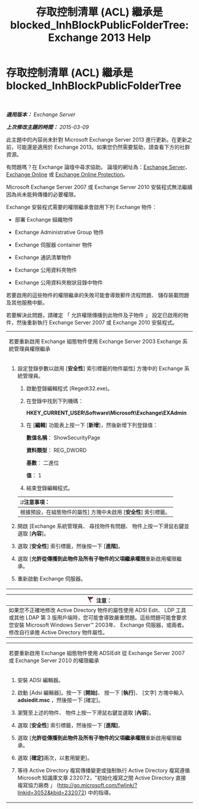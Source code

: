 ﻿---
title: '存取控制清單 (ACL) 繼承是 blocked_InhBlockPublicFolderTree: Exchange 2013 Help'
TOCTitle: 存取控制清單 (ACL) 繼承是 blocked_InhBlockPublicFolderTree
ms:assetid: e3b89c8a-d6f8-4864-8bf0-35a78ce87cc4
ms:mtpsurl: https://technet.microsoft.com/zh-tw/library/ms.exch.setupreadiness.inhblockpublicfoldertree(v=EXCHG.150)
ms:contentKeyID: 50474462
ms.date: 05/21/2018
mtps_version: v=EXCHG.150
ms.translationtype: MT
---

# 存取控制清單 (ACL) 繼承是 blocked\_InhBlockPublicFolderTree

 

_**適用版本：** Exchange Server_

_**上次修改主題的時間：** 2015-03-09_

此主題中的內容尚未針對 Microsoft Exchange Server 2013 進行更新。在更新之前，可能還是適用於 Exchange 2013。如果您仍然需要幫助，請查看下方的社群資源。

有問題嗎？在 Exchange 論壇中尋求協助。 論壇的網址為：[Exchange Server](https://go.microsoft.com/fwlink/p/?linkid=60612)、 [Exchange Online](https://go.microsoft.com/fwlink/p/?linkid=267542) 或 [Exchange Online Protection](https://go.microsoft.com/fwlink/p/?linkid=285351)。

Microsoft Exchange Server 2007 或 Exchange Server 2010 安裝程式無法繼續因為尚未能夠傳播的必要權限。

Exchange 安裝程式需要的權限繼承會啟用下列 Exchange 物件：

  - 部署 Exchange 組織物件

  - Exchange Administrative Group 物件

  - Exchange 伺服器 container 物件

  - Exchange 通訊清單物件

  - Exchange 公用資料夾物件

  - Exchange 公用資料夾樹狀目錄中物件

若要啟用的這些物件的權限繼承的失敗可能會導致郵件流程問題、 儲存裝載問題及其他服務中斷。

若要解決此問題，請確定 「 允許權限傳播到此物件及子物件 」 設定已啟用的物件，然後重新執行 Exchange Server 2007 或 Exchange 2010 安裝程式。


<table>
<colgroup>
<col style="width: 100%" />
</colgroup>
<tbody>
<tr class="odd">
<td><p>若要重新啟用 Exchange 組態物件使用 Exchange Server 2003 Exchange 系統管理員權限繼承</p></td>
</tr>
<tr class="even">
<td><ol>
<li><p>設定登錄參數以啟用 [<strong>安全性</strong>] 索引標籤的物件屬性] 方塊中的 Exchange 系統管理員。</p>
<ol>
<li><p>啟動登錄編輯程式 (Regedt32.exe)。</p></li>
<li><p>在登錄中找到下列機碼：</p>
<p><strong>HKEY_CURRENT_USER\Software\Microsoft\Exchange\EXAdmin</strong></p></li>
<li><p>在 [<strong>編輯</strong>] 功能表上按一下 [<strong>新增</strong>]，然後新增下列登錄值：</p>
<p><strong>數值名稱</strong>： ShowSecurityPage</p>
<p><strong>資料類型</strong>： REG_DWORD</p>
<p><strong>基數</strong>︰ 二進位</p>
<p><strong>值</strong>： 1</p></li>
<li><p>結束登錄編輯程式。</p></li>
</ol>
<table>
<thead>
<tr class="header">
<th><img src="images/Bb124558.note(EXCHG.150).gif" title="注意事項" alt="注意事項" />注意事項：</th>
</tr>
</thead>
<tbody>
<tr class="odd">
<td>根據預設，在組態物件的屬性] 方塊中未啟用 [<strong>安全性</strong>] 索引標籤。</td>
</tr>
</tbody>
</table>

</li>
<li><p>開啟 [Exchange 系統管理員、 尋找物件有問題、 物件上按一下滑鼠右鍵並選取 [<strong>內容</strong>]。</p></li>
<li><p>選取 [<strong>安全性</strong>] 索引標籤，然後按一下 [<strong>進階]</strong>。</p></li>
<li><p>選取 [<strong>允許從傳播到此物件及所有子物件的父項繼承權限</strong>重新啟用權限繼承。</p></li>
<li><p>重新啟動 Exchange 伺服器。</p></li>
</ol></td>
</tr>
</tbody>
</table>


<table>
<thead>
<tr class="header">
<th><img src="images/Dd876857.Caution(EXCHG.150).gif" title="注意" alt="注意" />注意：</th>
</tr>
</thead>
<tbody>
<tr class="odd">
<td>如果您不正確地修改 Active Directory 物件的屬性使用 ADSI Edit、 LDP 工具或其他 LDAP 第 3 版用戶端時，您可能會導致嚴重問題。這些問題可能會要求您安裝 Microsoft Windows Server™ 2003年、 Exchange 伺服器，或兩者。修改自行承擔 Active Directory 物件屬性。</td>
</tr>
</tbody>
</table>



<table>
<colgroup>
<col style="width: 100%" />
</colgroup>
<tbody>
<tr class="odd">
<td><p>若要重新啟用 Exchange 組態物件使用 ADSIEdit 從 Exchange Server 2007 或 Exchange Server 2010 的權限繼承</p></td>
</tr>
<tr class="even">
<td><ol>
<li><p>安裝 ADSI 編輯器。</p></li>
<li><p>啟動 [Adsi 編輯器]。按一下 [<strong>開始]</strong>、 按一下 [<strong>執行</strong>]、 [文字] 方塊中輸入<strong>adsiedit.msc</strong> ，然後按一下 [確定]。</p></li>
<li><p>瀏覽至上述的物件、 物件上按一下滑鼠右鍵並選取 [<strong>內容</strong>]。</p></li>
<li><p>選取 [<strong>安全性</strong>] 索引標籤，然後按一下 [<strong>進階]</strong>。</p></li>
<li><p>選取 [<strong>允許從傳播到此物件及所有子物件的父項繼承權限</strong>重新啟用權限繼承。</p></li>
<li><p>選取 [<strong>確定]</strong>兩次，以套用變更]。</p></li>
<li><p>等待 Active Directory 複寫傳播變更或強制執行 Active Directory 複寫遵循 Microsoft 知識庫文章 232072，&quot;初始化複寫之間 Active Directory 直接複寫協力廠商 」 (<a href="http://go.microsoft.com/fwlink/?linkid=3052%26kbid=232072" class="uri">http://go.microsoft.com/fwlink/?linkid=3052&amp;kbid=232072</a>) 中的指導。</p></li>
</ol></td>
</tr>
</tbody>
</table>

